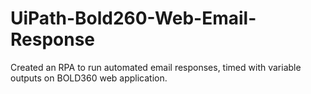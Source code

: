 # UiPath-Bold260-Web-Email-Response
Created an RPA to run automated email responses, timed with variable outputs on BOLD360 web application.
